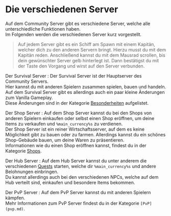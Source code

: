 # Die verschiedenen Server

Auf dem Community Server gibt es verschiedene Server, welche alle unterschiedliche Funktionen haben. \
Im Folgenden werden die verschiedenen Server kurz vorgestellt.

> Auf jedem Server gibt es ein Schiff am Spawn mit einem Kapitän, welcher dich zu den anderen Servern bringt.
> Hierzu musst du mit dem Kapitän reden. Anschließend kannst du mit dem Mausrad scrollen, bis dein gewünschter Server gelb hinterlegt ist.
> Dann bestätigst du mit der <shortcut key="$Enter"/>Taste den Vorgang und wirst auf den Server verbunden.

Der Survival Server
: Der Survival Server ist der Hauptserver des Community Servers. \
Hier kannst du mit anderen Spielern zusammen spielen, bauen und handeln. \
Auf dem Survival Server gibt es allerdings auch ein paar kleine Änderungen zum Vanilla Gameplay. \
Diese Änderungen sind in der
Kategorie [Besonderheiten](specials.md "Hier findest du einige besonderheiten von diesem Server.") aufgelistet.

Der Shop Server
: Auf dem Shop Server kannst du bei den Shops von anderen Spielern einkaufen oder selbst einen Shop eröffnen, um deine
Items zu verkaufen und `%main_currency%s` zu verdienen. \
Der Shop Server ist ein reiner Wirtschaftsserver, auf dem es keine Möglichkeit gibt zu bauen oder zu farmen. Allerdings
kannst du ein schönes Shop-Gebäude bauen, um deine Waren zu präsentieren. \
Informationen wie du einen Shop eröffnen kannst, findest du in der Kategorie [Shops](shops.md).

Der Hub Server
: Auf dem Hub Server kannst du unter anderem die verschiedenen [Quests](specials.md#quests) starten, welche
dir `%main_currency%s` und andere Belohnungen einbringen. \
Du kannst allerdings auch bei den verschiedenen NPCs, welche auf dem Hub verteilt sind, einkaufen und besondere Items
bekommen.

Der PvP Server
: Auf dem PvP Server kannst du mit anderen Spielern kämpfen. \
Mehr Informationen zum PvP Server findest du in der Kategorie `[PvP](pvp.md)`.

